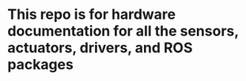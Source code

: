 # This repo is for hardware documentation for all the sensors, actuators, drivers, and ROS packages
